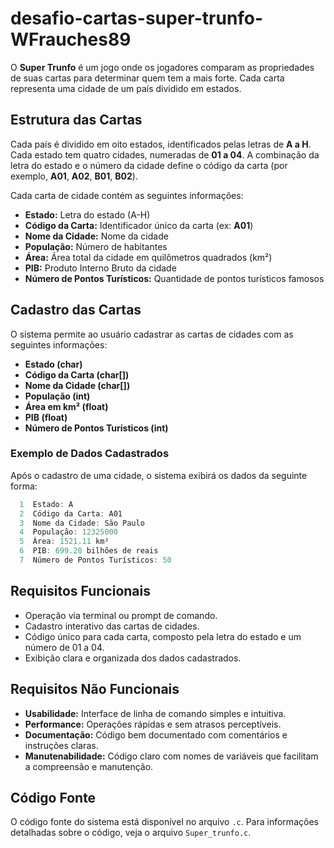 ﻿# desafio-cartas-super-trunfo-WFrauches89

O **Super Trunfo** é um jogo onde os jogadores comparam as propriedades de suas cartas para determinar quem tem a mais forte. Cada carta representa uma cidade de um país dividido em estados.

## Estrutura das Cartas

Cada país é dividido em oito estados, identificados pelas letras de **A a H**. Cada estado tem quatro cidades, numeradas de **01 a 04**. A combinação da letra do estado e o número da cidade define o código da carta (por exemplo, **A01**, **A02**, **B01**, **B02**).

Cada carta de cidade contém as seguintes informações:

- **Estado:** Letra do estado (A-H)
- **Código da Carta:** Identificador único da carta (ex: **A01**)
- **Nome da Cidade:** Nome da cidade
- **População:** Número de habitantes
- **Área:** Área total da cidade em quilômetros quadrados (km²)
- **PIB:** Produto Interno Bruto da cidade
- **Número de Pontos Turísticos:** Quantidade de pontos turísticos famosos

## Cadastro das Cartas

O sistema permite ao usuário cadastrar as cartas de cidades com as seguintes informações:

- **Estado (char)**
- **Código da Carta (char[])**
- **Nome da Cidade (char[])**
- **População (int)**
- **Área em km² (float)**
- **PIB (float)**
- **Número de Pontos Turísticos (int)**

### Exemplo de Dados Cadastrados

Após o cadastro de uma cidade, o sistema exibirá os dados da seguinte forma:
```c
  1  Estado: A
  2  Código da Carta: A01
  3  Nome da Cidade: São Paulo
  4  População: 12325000
  5  Área: 1521.11 km²
  6  PIB: 699.28 bilhões de reais
  7  Número de Pontos Turísticos: 50
```
## Requisitos Funcionais

- Operação via terminal ou prompt de comando.
- Cadastro interativo das cartas de cidades.
- Código único para cada carta, composto pela letra do estado e um número de 01 a 04.
- Exibição clara e organizada dos dados cadastrados.

## Requisitos Não Funcionais

- **Usabilidade:** Interface de linha de comando simples e intuitiva.
- **Performance:** Operações rápidas e sem atrasos perceptíveis.
- **Documentação:** Código bem documentado com comentários e instruções claras.
- **Manutenabilidade:** Código claro com nomes de variáveis que facilitam a compreensão e manutenção.

## Código Fonte

O código fonte do sistema está disponível no arquivo `.c`. Para informações detalhadas sobre o código, veja o arquivo `Super_trunfo.c`.
